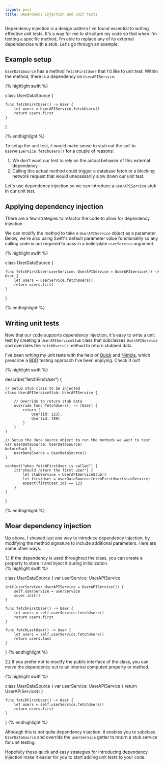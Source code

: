```yaml
---
layout: post
title: Dependency injection and unit tests
---
```


Dependency injection is a design pattern I've found essential to writing effective unit tests. It's a way for me to structure my code so that when I'm testing a specific method, I'm able to replace any of its external dependencies with a stub. Let's go through an example.


## Example setup
`UserDataSource` has a method `fetchFirstUser` that I'd like to unit test. Within the method, there is a dependency on `UserAPIService`.


{% highlight swift %}

class UserDataSource {

    func fetchFirstUser() -> User {
    	let users = UserAPIService.fetchUsers()
    	return users.first
    }
}

{% endhighlight %}

To setup the unit test, it would make sense to stub out the call to `UserAPIService.fetchUsers()` for a couple of reasons:

1. We don't want our test to rely on the actual behavior of this external dependency.
2. Calling this actual method could trigger a database fetch or a blocking network request that would unecessarily slow down our unit test.

Let's use dependency injection so we can introduce a `UserAPIService` stub in our unit test.

## Applying dependency injection

There are a few strategies to refactor the code to allow for dependency injection.

We can modify the method to take a `UserAPIService` object as a parameter. Below, we're also using Swift's default parameter value functionality so any calling code is not required to pass in a boilerplate `userService` argument.

{% highlight swift %}

class UserDataSource {

    func fetchFirstUser(userService: UserAPIService = UserAPIService()) -> User {
        let users = userService.fetchUsers()
        return users.first
    }
}

{% endhighlight %}

## Writing unit tests

Now that our code supports dependency injection, it's easy to write a unit test by creating a `UserAPIServiceStub` class that subclasses `UserAPIService` and overrides the `fetchUsers()` method to return stubbed data.

I've been writing my unit tests with the help of <a href="https://github.com/Quick/Quick">Quick</a> and <a href="https://github.com/Quick/Nimble">Nimble</a>, which prescribe a <abbr title="Behavior Driven Development">BDD</abbr> testing approach I've been enjoying. Check it out!

{% highlight swift %}

describe("fetchFirstUser") {

    // Setup stub class to be injected
    class UserAPIServiceStub: UserAPIService {

        // Override to return stub data
        override func fetchUsers() -> [User] {
            return [
                User(id: 123),
                User(id: 789)
            ]
        }
    }
    
    // Setup the data source object to run the methods we want to test
    var userDataSource: UserDataSource!
    beforeEach {
    	userDataSource = UserDataSource()
    }

    context("when fetchFirstUser is called") {
    	it("should return the first user") {
    	    let stubService = UserAPIServiceStub()
    	    let firstUser = userDataSource.fetchFirstUser(stubService)
    	    expect(firstUser.id) == 123
    	}
    }
}

{% endhighlight %}

## Moar dependency injection

Up above, I showed just *one* way to introduce dependency injection, by modifying the method signature to include additional parameters. Here are some other ways.

1.) If the dependency is used throughout the class, you can create a property to store it and inject it during  initialization.  
{% highlight swift %}

class UserDataSource {
    var userService: UserAPIService

    init(userService: UserAPIService = UserAPIService()) {
    	self.userService = userService
    	super.init()
    }

    func fetchFirstUser() -> User {
        let users = self.userService.fetchUsers()
        return users.first
    }

    func fetchLastUser() -> User {
    	let users = self.userService.fetchUsers()
    	return users.last
    }
}
{% endhighlight %}

2.) If you prefer not to modify the public interface of the class, you can move the dependency out to an internal computed property or method.

{% highlight swift %}

class UserDataSource {
    var userService: UserAPIService {
        return UserAPIService()
    }

    func fetchFirstUser() -> User {
        let users = self.userService.fetchUsers()
        return users.first
    }
}
{% endhighlight %}

Although this is not quite dependency injection, it enables you to subclass `UserDataSource` and override the `userService` getter to return a stub service for unit testing.

Hopefully these quick and easy strategies for introducing dependency injection make it easier for you to start adding unit tests to your code.